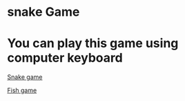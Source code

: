 # snake Game
# You can play this game using computer keyboard
<a href="https://amankhalsa.github.io/snake/SnakeGame/index.html" target="_blank"> Snake game</a><br>

<a href="https://amankhalsa.github.io/snake/fishGame/index.html" target="_blank"> Fish game</a>

